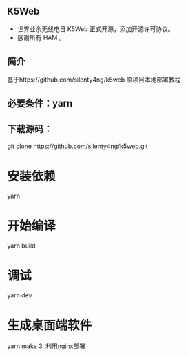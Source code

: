  ## K5Web

- 世界业余无线电日 K5Web 正式开源，添加开源许可协议。
- 感谢所有 HAM 。

## 简介
基于https://github.com/silenty4ng/k5web 
原项目本地部署教程


## 必要条件：yarn
## 下载源码：
git clone https://github.com/silenty4ng/k5web.git

# 安装依赖
yarn
# 开始编译
yarn build
# 调试
yarn dev
 #  生成桌面端软件
yarn make
3. 利用nginx部署
